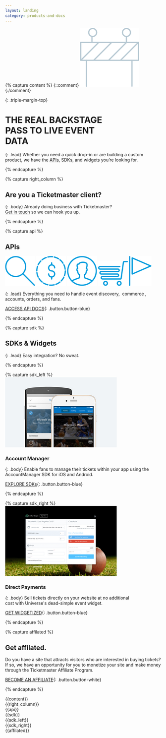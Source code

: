```yaml
---
layout: landing
category: products-and-docs
---
```



{% capture content %}
{::comment}
![Icon](/assets/img/ic-under-development.svg)
{:/comment}

{: .triple-margin-top}
# THE REAL BACKSTAGE <br> PASS TO LIVE EVENT <br> DATA

{: .lead}
Whether you need a quick drop-in or are building a custom product, we have the [APIs](/products-and-docs/apis/getting-started/), SDKs, and widgets you’re looking for.

{% endcapture %}

{% capture right_column %}
## Are you a Ticketmaster client?

{: .body}
Already doing business with Ticketmaster? <br>
[Get in touch](http://code.ticketmaster.com) so we can hook you up.

{% endcapture %}

{% capture api %}
## APIs

![Icon1](/assets/img/products-and-docs/ic-search-big.svg)
![Icon2](/assets/img/products-and-docs/ic-commerce-api.svg)
![Icon3](/assets/img/products-and-docs/ic-user.svg)
![Icon4](/assets/img/products-and-docs/ic-cart.svg)
![Icon5](/assets/img/products-and-docs/ic-flag.svg)

{: .lead}
Everything you need to handle event discovery,  commerce , accounts, orders, and fans.

[ACCESS API DOCS](/products-and-docs/apis/getting-started/){: .button.button-blue}

{% endcapture %}

{% capture sdk %}
## SDKs & Widgets

{: .lead}
Easy integration? No sweat.

{% endcapture %}

{% capture sdk_left %}
[![Icon1](/assets/img/products-and-docs/sdk-left.png)](https://twitter.com/tmastertech)

### Account Manager

{: .body}
Enable fans to manage their tickets within your app using the AccountManager SDK for iOS and Android.
 
[EXPLORE SDKs](/products-and-docs/under-development/){: .button.button-blue}

{% endcapture %}

{% capture sdk_right %}
[![Icon2](/assets/img/products-and-docs/sdk-right.png)](https://twitter.com/tmastertech)

### Direct Payments

{: .body}
Sell tickets directly on your website at no additional <br> cost with Universe's dead-simple event widget.

[GET WIDGETIZED](/products-and-docs/under-development/){: .button.button-blue}

{% endcapture %}

{% capture affilated %}

## Get affilated.

Do you have a site that attracts visitors who are interested in buying tickets? If so, we have an opportunity for you to monetize your site and make money through the Ticketmaster Affiliate Program.

[BECOME AN AFFILIATE](/products-and-docs/apis/interactive-console/){: .button.button-white}

{% endcapture %}



<div class="row">
    <div class="row-container">
<div class="col-xs-12 col-md-8" markdown="1">
{{content}}
</div>
<div class="col-xs-12 col-md-4">
<div class="partner" markdown="1">
{{right_column}}
</div>
</div>
    </div>
</div>

<div class="slice-left slice-top-left slice-bottom-left xs-center">
    <div class="row">
        <div class="row-container">
<div class="col-xs-12 col-md-6" markdown="1">
{{api}}
</div>
        </div>
        <div class="clearfix"></div>
    </div>
</div>

<div class="row sdk">
  <div class="row-container row-sdk">
<div class="col-xs-12 col-md-12" markdown="1">
{{sdk}}
<div class="col-xs-12 col-md-6" markdown="1">
{{sdk_left}}
</div>
<div class="col-xs-12 col-md-6" markdown="1">
{{sdk_right}} 
</div>
</div>
  </div>
</div>

<div class="slice-left affilated slice-top-left slice-bottom-left xs-center">
    <div class="row">
        <div class="row-container">
<div class="col-xs-12 col-md-6" markdown="1">
{{affilated}}
</div>
        </div>
        <div class="clearfix"></div>
    </div>
</div>
